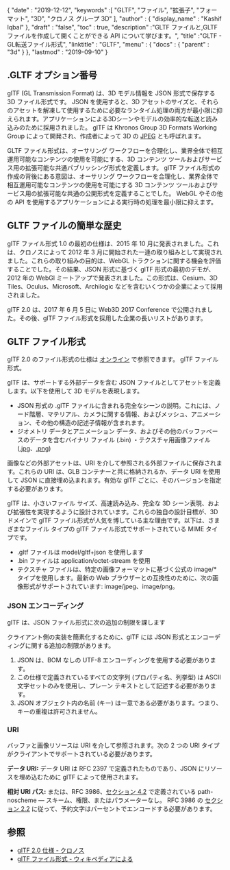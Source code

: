 {
  "date" : "2019-12-12",
  "keywords" :[ "GLTF", "ファイル", "拡張子", "フォーマット", "3D", "クロノス グループ 3D" ],
  "author" : {
    "display_name" : "Kashif Iqbal"
},
  "draft" : "false",
  "toc" : true,
  "description" :"GLTF ファイルと,GLTF ファイルを作成して開くことができる API について学びます。",
  "title" :"GLTF - GL転送ファイル形式",
  "linktitle" : "GLTF",
  "menu" : {
    "docs" : {
      "parent" : "3d"
}
},
  "lastmod" : "2019-09-10"
}

## .GLTF オプション番号

glTF (GL Transmission Format) は、3D モデル情報を JSON 形式で保存する 3D ファイル形式です。 JSON を使用すると、3D アセットのサイズと、それらのアセットを解凍して使用するために必要なランタイム処理の両方が最小限に抑えられます。アプリケーションによる3Dシーンやモデルの効率的な転送と読み込みのために採用されました。 glTF は Khronos Group 3D Formats Working Group によって開発され、作成者によって 3D の [JPEG](/image/jpeg/) とも呼ばれます。

GLTF ファイル形式は、オーサリング ワークフローを合理化し、業界全体で相互運用可能なコンテンツの使用を可能にする、3D コンテンツ ツールおよびサービス用の拡張可能な共通パブリッシング形式を定義します。 glTF ファイル形式の作成の背後にある意図は、オーサリング ワークフローを合理化し、業界全体で相互運用可能なコンテンツの使用を可能にする 3D コンテンツ ツールおよびサービス用の拡張可能な共通の公開形式を定義することでした。 WebGL やその他の API を使用するアプリケーションによる実行時の処理を最小限に抑えます。

## GLTF ファイルの簡単な歴史

glTF ファイル形式 1.0 の最初の仕様は、2015 年 10 月に発表されました。これは、クロノスによって 2012 年 3 月に開始された一連の取り組みとして実現されました。これらの取り組みの目的は、WebGL トラクションに関する機会を評価することでした。その結果、JSON 形式に基づく glTF 形式の最初のデモが、2012 年の WebGl ミートアップで発表されました。この形式は、Cesium、3D Tiles、Oculus、Microsoft、Archilogic などを含むいくつかの企業によって採用されました。

glTF 2.0 は、2017 年 6 月 5 日に Web3D 2017 Conference で公開されました。その後、glTF ファイル形式を採用した企業の長いリストがあります。

## GLTF ファイル形式

glTF 2.0 のファイル形式の仕様は [オンライン](https://github.com/KhronosGroup/glTF/tree/main/specification/2.0) で参照できます。 glTF ファイル形式。

glTF は、サポートする外部データを含む JSON ファイルとしてアセットを定義します。以下を使用して 3D モデルを表現します。

* JSON 形式の .glTF ファイルに含まれる完全なシーンの説明。これには、ノード階層、マテリアル、カメラに関する情報、およびメッシュ、アニメーション、その他の構造の記述子情報が含まれます。
* ジオメトリ データとアニメーション データ、およびその他のバッファベースのデータを含むバイナリ ファイル (.bin)
・テクスチャ用画像ファイル([.jpg](/image/jpeg/)、[.png](/image/png/))

画像などの外部アセットは、URI を介して参照される外部ファイルに保存されます。これらの URI は、GLB コンテナーと共に格納されるか、データ URI を使用して JSON に直接埋め込まれます。有効な glTF ごとに、そのバージョンを指定する必要があります。

glTF は、小さいファイル サイズ、高速読み込み、完全な 3D シーン表現、および拡張性を実現するように設計されています。これらの独自の設計目標が、3D ドメインで glTF ファイル形式が人気を博している主な理由です。以下は、さまざまなファイル タイプの glTF ファイル形式でサポートされている MIME タイプです。

* .gltf ファイルは model/gltf+json を使用します
* .bin ファイルは application/octet-stream を使用
* テクスチャ ファイルは、特定の画像フォーマットに基づく公式の image/* タイプを使用します。最新の Web ブラウザーとの互換性のために、次の画像形式がサポートされています: image/jpeg、image/png。

### JSON エンコーディング

glTF は、JSON ファイル形式に次の追加の制限を課します

クライアント側の実装を簡素化するために、glTF には JSON 形式とエンコーディングに関する追加の制限があります。

1. JSON は、BOM なしの UTF-8 エンコーディングを使用する必要があります。
1. この仕様で定義されているすべての文字列 (プロパティ名、列挙型) は ASCII 文字セットのみを使用し、プレーン テキストとして記述する必要があります。
1. JSON オブジェクト内の名前 (キー) は一意である必要があります。つまり、キーの重複は許可されません。

### URI

バッファと画像リソースは URI を介して参照されます。次の 2 つの URI タイプがクライアントでサポートされている必要があります。

**データ URI:** データ URI は RFC 2397 で定義されたものであり、JSON にリソースを埋め込むために glTF によって使用されます。

**相対 URI パス:** または、RFC 3986、[セクション 4.2](https://datatracker.ietf.org/doc/html/rfc3986#section-4.2) で定義されている path-noscheme — スキーム、権限、またはパラメーターなし。 RFC 3986 の [セクション 2.2](https://datatracker.ietf.org/doc/html/rfc3986#section-2.2) に従って、予約文字はパーセントでエンコードする必要があります。

## 参照 ##

* [glTF 2.0 仕様 - クロノス](https://github.com/KhronosGroup/glTF)
* [glTF ファイル形式 - ウィキペディアによる](https://en.wikipedia.org/wiki/GlTF)

